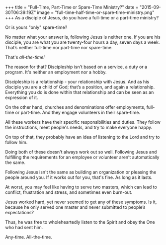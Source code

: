 +++
title = "Full-Time, Part-Time or Spare-Time Ministry?"
date = "2015-09-30T06:39:19Z"
image = "full-time-half-time-or-spare-time-ministry.png"
+++
As a disciple of Jesus, do you have a full-time or a part-time ministry?

Or is yours "only" spare-time?

No matter what your answer is, following Jesus is neither one. If you are his disciple, you are what you are twenty-four hours a day, seven days a week. That’s neither full-time nor part-time nor spare-time.

That's *all-the-time!*

The reason for that? Discipleship isn’t based on a service, a duty or a program. It's neither an employment nor a hobby.

Discipleship is a relationship - your relationship with Jesus. And as his disciple you are a child of God; that’s a position, and again a relationship. Everything you do is done within that relationship and can be seen as an expression of it.

On the other hand, churches and denominations offer employments, full-time or part-time. And they engage volunteers in their spare-time.

All these workers have their specific responsibilities and duties. They follow the instructions, meet people's needs, and try to make everyone happy.

On top of that, they probably have an idea of listening to the Lord and try to follow him.

Doing both of these doesn't always work out so well. Following Jesus and fulfilling the requirements for an employee or volunteer aren’t automatically the same.

Following Jesus isn't the same as building an organization or pleasing the people around you. If it works out for you, that's fine. As long as it lasts.

At worst, you may feel like having to serve two masters, which can lead to conflict, frustration and stress, and sometimes even burn-out.

Jesus worked hard, yet never seemed to get any of these symptoms. Is it, because he only served one master and never submitted to people’s expectations?

Thus, he was free to wholeheartedly listen to the Spirit and obey the One who had sent him.

Any-time. All-the-time.
